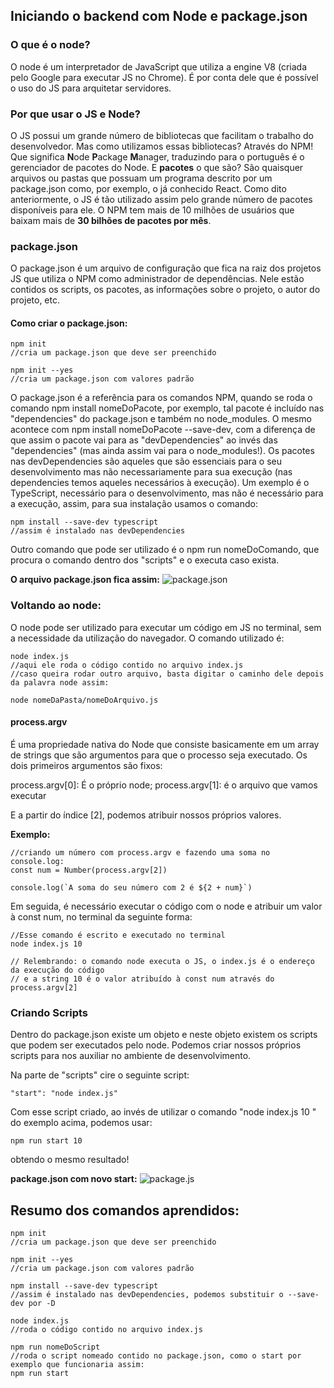## **Iniciando o backend com Node e package.json**

### **O que é o node?**

O node é um interpretador de JavaScript que utiliza a engine V8 (criada pelo Google para executar JS no Chrome). É por conta dele que é possível o uso do JS para arquitetar servidores.

### **Por que usar o JS e Node?**
O JS possui um grande número de bibliotecas que facilitam o trabalho do desenvolvedor. Mas como utilizamos essas bibliotecas? Através do NPM! Que significa **N**ode **P**ackage **M**anager, traduzindo para o português é o gerenciador de pacotes do Node. 
E **pacotes** o que são? São quaisquer arquivos ou pastas que possuam um programa descrito por um package.json como, por exemplo, o já conhecido React.
Como dito anteriormente, o JS é tão utilizado assim pelo grande número de pacotes disponíveis para ele. O NPM tem mais de 10 milhões de usuários que baixam mais de **30 bilhões de pacotes por mês**.

### **package.json**

O package.json é um arquivo de configuração que fica na raiz dos projetos JS que utiliza o NPM como administrador de dependências. Nele estão contidos os scripts, os pacotes, as informações sobre o projeto, o autor do projeto, etc. 

#### **Como criar o package.json:**
```
npm init
//cria um package.json que deve ser preenchido

npm init --yes 
//cria um package.json com valores padrão

```

O package.json é a referência para os comandos NPM, quando se roda o comando npm install nomeDoPacote, por exemplo,  tal pacote é incluído nas "dependencies" do package.json e também no node_modules. O mesmo acontece com  npm install nomeDoPacote --save-dev, com a diferença de que assim o pacote vai para as "devDependencies" ao invés das "dependencies" (mas ainda assim vai para o node_modules!). Os pacotes nas devDependencies são aqueles que são essenciais para o seu desenvolvimento mas não necessariamente para sua execução (nas dependencies temos aqueles necessários à execução). Um exemplo é o TypeScript, necessário para o desenvolvimento, mas não é necessário para a execução, assim, para sua instalação usamos o comando:
```
npm install --save-dev typescript
//assim é instalado nas devDependencies
```

Outro comando que pode ser utilizado é o npm run nomeDoComando, que procura o comando dentro dos "scripts" e o executa caso exista.

**O arquivo package.json fica assim:**
![package.json](https://i.imgur.com/PG2Ovnd.png)


### **Voltando ao node:** 

O node pode ser utilizado para executar um código em JS no terminal, sem a necessidade da utilização do navegador. O comando utilizado é: 

```
node index.js
//aqui ele roda o código contido no arquivo index.js
//caso queira rodar outro arquivo, basta digitar o caminho dele depois da palavra node assim:

node nomeDaPasta/nomeDoArquivo.js
```

#### **process.argv**

É uma propriedade nativa do Node que consiste basicamente em um array de strings que são argumentos para que o processo seja executado. Os dois primeiros argumentos são fixos:

process.argv[0]: É o próprio node;
process.argv[1]: é o arquivo que vamos executar

E a partir do índice [2], podemos atribuir nossos próprios valores.

**Exemplo:**

```
//criando um número com process.argv e fazendo uma soma no console.log:
const num = Number(process.argv[2])

console.log(`A soma do seu número com 2 é ${2 + num}`)
```

Em seguida, é necessário executar o código com o node e atribuir um valor à const num, no terminal da seguinte forma:

```
//Esse comando é escrito e executado no terminal
node index.js 10

// Relembrando: o comando node executa o JS, o index.js é o endereço da execução do código
// e a string 10 é o valor atribuído à const num através do process.argv[2]
```


### **Criando Scripts**

Dentro do package.json existe um objeto e neste objeto existem os scripts que podem ser executados pelo node. Podemos criar nossos próprios scripts para nos auxiliar no ambiente de desenvolvimento. 

Na parte de "scripts" cire o seguinte script: 

```
"start": "node index.js"
```
Com esse script criado, ao invés de utilizar o comando  "node index.js 10 " do exemplo acima, podemos usar: 

```
npm run start 10
```

obtendo o mesmo resultado!

**package.json com novo start:**
![package.js](https://i.imgur.com/hj5uu05.png)

## **Resumo dos comandos aprendidos:**

```
npm init
//cria um package.json que deve ser preenchido

npm init --yes 
//cria um package.json com valores padrão

npm install --save-dev typescript
//assim é instalado nas devDependencies, podemos substituir o --save-dev por -D

node index.js
//roda o código contido no arquivo index.js

npm run nomeDoScript
//roda o script nomeado contido no package.json, como o start por exemplo que funcionaria assim:
npm run start

```